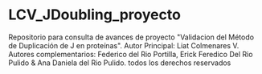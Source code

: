 # LCV_JDoubling_proyecto
Repositorio para consulta de avances de proyecto "Validacion del Método de Duplicación de J en proteínas". Autor Principal: Liat Colmenares V. Autores complementarios: Federico del Rio Portilla, Erick Feredico Del Rio Pulido &amp; Ana Daniela del Rio Pulido. todos los derechos reservados
